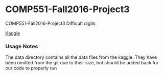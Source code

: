 # COMP551-Fall2016-Project3
COMP551-Fall2016-Project3 Difficult digits

[Kaggle](https://inclass.kaggle.com/c/difficult-digits-fall-2016/)


### Usage Notes
The data directory contains all the data files from the kaggle. They have been omitted from the git due to their size, 
but should be added back for our code to properly run
